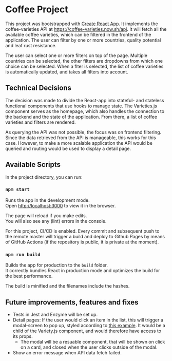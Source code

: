 # Coffee Project

This project was bootstrapped with [Create React App](https://github.com/facebook/create-react-app). It implements the coffee-varieties API at https://coffee-varieties.now.sh/api. 
It will fetch all the available coffee varieties, which can be filtered in the frontend of the application. The user can filter by one or more countries, quality potential and leaf rust resistance.

The user can select one or more filters on top of the page. Multiple countries can be selected, the other filters are dropdowns from which one choice can be selected. When a flter is selected, the list of coffee varieties is automatically updated, and takes all filters into account. 

## Technical Decisions

The decision was made to divide the React-app into stateful- and stateless functional components that use hooks to manage state. The Varieties.js component serves as the homepage, which also handles the connection to the backend and the state of the application. From there, a list of coffee varieties and filters are rendered. 

As querying the API was not possible, the focus was on frontend filtering. Since the data retrieved from the API is manageable, this works for this case. However, to make a more scalable application the API would be queried and routing would be used to display a detail page. 

## Available Scripts

In the project directory, you can run:

### `npm start`

Runs the app in the development mode.<br />
Open [http://localhost:3000](http://localhost:3000) to view it in the browser.

The page will reload if you make edits.<br />
You will also see any (lint) errors in the console.

For this project, CI/CD is enabled. Every commit and subsequent push to the remote master will trigger a build and deploy to Github Pages by means of GitHub Actions (if the repository is public, it is private at the moment).

### `npm run build`

Builds the app for production to the `build` folder.<br />
It correctly bundles React in production mode and optimizes the build for the best performance.

The build is minified and the filenames include the hashes.

## Future improvements, features and fixes

- Tests in Jest and Enzyme will be set up. 
- Detail pages: If the user would click an item in the list, this will trigger a modal-screen to pop up, styled according to [this example](https://coffee-varieties.now.sh/ui-reference.png). It would be a child of the Variety.js component, and would therefore have access to its props.
  - The modal will be a resuable component, that will be shown on click on a card, and closed when the user clicks outside of the modal. 
- Show an error message when API data fetch failed.
